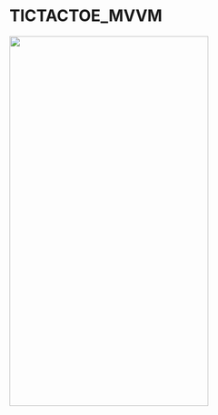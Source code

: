 # TICTACTOE_MVVM

<img src="https://user-images.githubusercontent.com/42887995/139385292-e6d5ae47-d0ca-4cb2-94b3-9192a96f18bf.gif" width="350" height="650"/>
